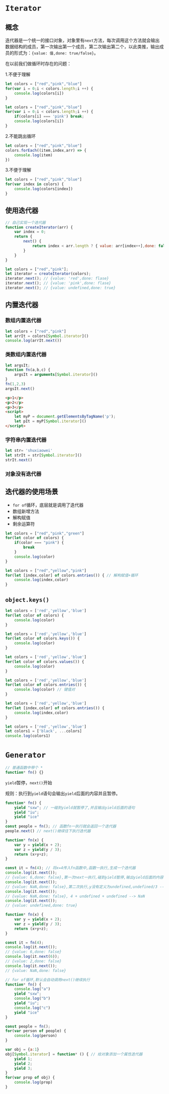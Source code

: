 # `Iterator `

## 概念

迭代器是一个统一的接口对象，对象里有`next`方法，每次调用这个方法就会输出数据结构的成员，第一次输出第一个成员，第二次输出第二个，以此类推，输出成员的形式为：`{value: 值,done: true/false}`。

在以前我们做循环时存在的问题：

1.不便于理解

```js
let colors = ["red","pink","blue"]
for(var i = 0;i < colors.length;i ++) {
    console.log(colors[i])
}
```

```js
let colors = ["red","pink","blue"]
for(var i = 0;i < colors.length;i ++) {
    if(colors[i] === 'pink') break;
    console.log(colors[i])
}
```

2.不能跳出循环

```js
let colors = ["red","pink","blue"]
colors.forEach((item,index,arr) => { 
	console.log(item)
})
```

3.不便于理解

```js
let colors = ["red","pink","blue"]
for(var index in colors) {  
	console.log(colors[index])
}
```



## 使用迭代器

```js
// 自己实现一个迭代器
function createIterator(arr) {
	var index = 0;
	return {
		next() {
			return index < arr.length ? { value: arr[index++],done: false} : {value: undefined,done: true}
		}
	}
}

let colors = ["red","pink"];
let iterator = createIterator(colors);
iterator.next(); // {value: 'red',done: flase}
iterator.next(); // {value: 'pink',done: flase}
iterator.next(); // {value: undefined,done: true}
```



## 内置迭代器

### 数组内置迭代器

```js
let colors = ["red","pink"]
let arrIt = colors[Symbol.iterator]() 
console.log(arrIt.next())
```

### 类数组内置迭代器

```js
let argsIt;
function fn(a,b,c) {
	argsIt = arguments[Symbol.iterator]() 
}
fn(1,2,3)
argsIt.next()
```

```html
<p>1</p>
<p>2</p>
<p>3</p>
<script>
    let myP = document.getElementsByTagName('p');
    let pIt = myP[Symbol.iterator]()
</script>
```

### 字符串内置迭代器

```js
let str= 'shuxiaowei'
let strIt = str[Symbol.iterator]()
strIt.next()
```

### 对象没有迭代器



## 迭代器的使用场景 

- `for of`循环，底层就是调用了迭代器 
- 数组新增方法
- 解构赋值
- 剩余运算符

```js
let colors = ["red","pink","green"]
for(let color of colors) {
	if(color === "pink") {
		break
	}
    console.log(color)
}
```

```js
let colors = ["red","yellow","pink"]
for(let [index,color] of colors.entries()) { // 解构赋值+循环
	console.log(index,color)
}
```

## `object.keys()`

```js
let colors = ['red','yellow','blue']
for(let color of colors) {
    console.log(color)
}
```

```js
let colors = ['red','yellow','blue']
for(let color of colors.keys()) {
    console.log(color)
}
```

```js
let colors = ['red','yellow','blue']
for(let color of colors.values()) {
    console.log(color)
}
```

```js
let colors = ['red','yellow','blue']
for(let color of colors.entries()) {
    console.log(color) // 键值对
}
```

```js
let colors = ['red','yellow','blue']
for(let [index,color] of colors.entries()) {
    console.log(index,color)
}
```

```js
let colors = ['red','yellow','blue']
let colors1 = ['black', ...colors]
console.log(colors1)
```



# `Generator `

```js
// 普通函数中带个 * 
function* fn() {}
```

`yield`暂停，`next()`开始

规则：执行到`yield`语句会输出`yield`后面的内容并且暂停。 

```js
function* fn() {
	yield "sxw"; // 一碰到yield就暂停了,并且输出yield后面的语句
	yield "iu";
	yield "ice"
}
const people = fn(); // 函数fn一执行就会返回一个迭代器
people.next() // next()继续往下执行迭代器
```

```js
function* fn(x) {
	var y = yield(x + 2); 
	var z = yield(y / 3);  
	return (x+y+z);
}

const it = fn(4); // 将x=4传入fn函数中,函数一执行,生成一个迭代器
console.log(it.next()); 
// {value: 6,done: false},第一次next一执行,碰到yield暂停,输出yield后面的内容
console.log(it.next()); 
// {value: NaN,done: false},第二次执行,y没有定义为undefined,undefined/3 --> NaN
console.log(it.next()); 
// {value: NaN,done: false}, 4 + undefined + undefined --> NaN
console.log(it.next()); 
// {value: undefined,done: true}
```

```js
function* fn(x) {
	var y = yield(x + 2);
	var z = yield(y / 3);  
	return (x+y+z);
}

const it = fn(4);
console.log(it.next());
// {value: 6,done: false}
console.log(it.next(6));
// {value: 2,done: false}
console.log(it.next());
// {value: NaN,done: false}
```

```js
// for of循环,默认会自动调用next()继续执行
function* fn() { 
	console.log("a")
	yield "sxw";
	console.log("b")
	yield "iu";
	console.log("c")
	yield "ice"
}

const people = fn();
for(var person of people) {
	console.log(person)
}
```

```js
var obj = {a:1}
obj[Symbol.iterator] = function* () { // 给对象添加一个属性迭代器
	yield 1;
	yield 2;
	yield 3;
}
for(var prop of obj) {
	console.log(prop)
}
```
